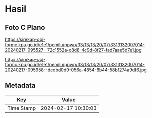 # Hasil

## Foto C Plano

https://sirekap-obj-formc.kpu.go.id/e1e1/pemilu/ppwp/33/13/13/20/07/3313132007014-20240217-095527--72c1552a-c8d8-4c9d-8f27-fad7aae5d7e1.jpg

https://sirekap-obj-formc.kpu.go.id/e1e1/pemilu/ppwp/33/13/13/20/07/3313132007014-20240217-095958--dcdbd0d9-056a-4854-8b44-58bf274a9df6.jpg


## Metadata

| Key        | Value               |
| ---------- | ------------------- |
| Time Stamp | 2024-02-17 10:30:03 |



